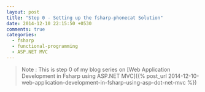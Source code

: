 ```yaml
---
layout: post
title: "Step 0 - Setting up the fsharp-phonecat Solution"
date: 2014-12-10 22:15:50 +0530
comments: true
categories: 
  - fsharp
  - functional-programming
  - ASP.NET MVC
---
```


> Note : This is step 0 of my blog series on [Web Application Development in Fsharp using ASP.NET MVC]({% post_url 2014-12-10-web-application-development-in-fsharp-using-asp-dot-net-mvc %})


